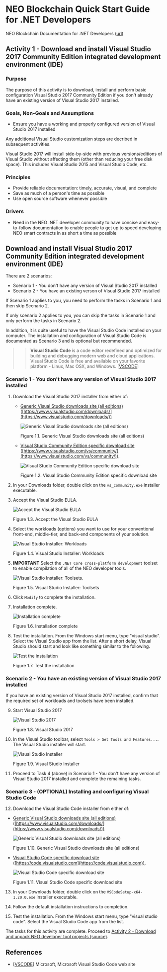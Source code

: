 # NEO Blockchain Quick Start Guide for .NET Developers

NEO Blockchain Documentation for .NET Developers ([url](https://github.com/mwherman2000/neo-windocs/tree/master/windocs))

## Activity 1 - Download and install Visual Studio 2017 Community Edition integrated development environment (IDE)

### Purpose

The purpose of this activity is to download, install and perform basic configuration Visual Studio 2017 Community Edition if you don't already have an existing version of Visual Studio 2017 installed.

### Goals, Non-Goals and Assumptions

* Ensure you have a working and properly configured version of Visual Studio 2017 installed

Any additional Visual Studio customization steps are decribed in subsequent activities.

Visual Studio 2017 will install side-by-side with previous versions/editions of Visual Studio without affecting them (other than reducing your free disk space). This includes Visual Studio 2015 and Visual Studio Code, etc.

### Principles

* Provide reliable documentation: timely, accurate, visual, and complete
* Save as much of a person's time as possible
* Use open source software whenever possible

### Drivers

* Need in the NEO .NET developer community to have concise and easy-to-follow documentation to enable people to get up to speed developing NEO smart contracts in as short a time as possible

## Download and install Visual Studio 2017 Community Edition integrated development environment (IDE)

There are 2 scenarios:
* Scenario 1 - You don't have any version of Visual Studio 2017 installed
* Scenario 2 - You have an existing verson of Visual Studio 2017 installed

If Scenario 1 applies to you, you need to perform the tasks in Scenario 1 and then skip Scenario 2.

If only scenario 2 applies to you, you can skip the tasks in Scenario 1 and only perform the tasks in Scenario 2.

In addition, it is quite useful to have the Visual Studio Code installed on your computer. The installation and configuration of Visual Studio Code is documented as Scenario 3 and is optional but recommended.
>> **Visual Studio Code** is a code editor redefined and optimized for building and debugging modern web and cloud applications. Visual Studio Code is free and available on your favorite platform - Linux, Mac OSX, and Windows. [[VSCODE](https://code.visualstudio.com/)]

### Scenario 1 - You don't have any version of Visual Studio 2017 installed

1. Download the Visual Studio 2017 installer from either of:
   * [Generic Visual Studio downloads site (all editions)](https://www.visualstudio.com/downloads/) ([https://www.visualstudio.com/downloads/](https://www.visualstudio.com/downloads/))

     ![Generic Visual Studio downloads site (all editions)](./images/01-installvisualstudio/VS2017DownloadsMarked1.png)
  
     Figure 1.1. Generic Visual Studio downloads site (all editions)

   * [Visual Studio Community Edition specific download site](https://www.visualstudio.com/vs/community/) ([https://www.visualstudio.com/vs/community/](https://www.visualstudio.com/vs/community/)).

     ![Visual Studio Community Edition specific download site](./images/01-installvisualstudio/VS2017CommunityDownloadSite.png)
  
     Figure 1.2. Visual Studio Community Edition specific download site

2. In your Downloads folder, double click on the `vs_community.exe` installer executable.

3. Accept the Visual Studio EULA.

    ![Accept the Visual Studio EULA](./images/01-installvisualstudio/VS2017CommunityEULA.png)

    Figure 1.3. Accept the Visual Studio EULA

4. Select the workloads (options) you want to use for your conventional front-end, middle-tier, and back-end components of your solution.
    
    ![Visual Studio Installer: Workloads](./images/01-installvisualstudio/VS2017CommunityWorkloads0.png)

    Figure 1.4. Visual Studio Installer: Workloads

5. **IMPORTANT** Select the `.NET Core cross-platform development` toolset to enable compilation of all of the NEO developer tools.

    ![Visual Studio Installer: Toolsets.](./images/01-installvisualstudio/VS2017CommunityWorkloads1.png)

    Figure 1.5. Visual Studio Installer: Toolsets

6. Click `Modify` to complete the installation.

7. Installation complete.

    ![Installation complete](./images/01-installvisualstudio/VS2017CommunityInstallComplete.png)

    Figure 1.6. Installation complete

8. Test the installation. From the Windows start menu, type "visual studio".  Select the Visual Studio app from the list. After a short delay, Visual Studio should start and look like something similar to the following.

    ![Test the installation](./images/01-installvisualstudio/VS2017Home.png)

    Figure 1.7. Test the installation

### Scenario 2 - You have an existing version of Visual Studio 2017 installed

If you have an existing version of Visual Studio 2017 installed, confirm that the required set of workloads and toolsets have been installed.

9. Start Visual Studio 2017

    ![Visual Studio 2017](./images/01-installvisualstudio/VS2017Home.png)

    Figure 1.8. Visual Studio 2017

10. In the Visual Studio toolbar, select `Tools > Get Tools and Features...`. The Visual Studio installer will start.

    ![Visual Studio Installer](./images/01-installvisualstudio/VS2017CommunityWorkloads0.png)

    Figure 1.9. Visual Studio Installer

11. Proceed to Task 4 (above) in Scenario 1 - You don't have any version of Visual Studio 2017 installed and complete the remaining tasks.

### Scenario 3 - (OPTIONAL) Installing and configuring Visual Studio Code

12. Download the Visual Studio Code installer from either of:
  * [Generic Visual Studio downloads site (all editions)](https://www.visualstudio.com/downloads/) ([https://www.visualstudio.com/downloads/](https://www.visualstudio.com/downloads/))

    ![Generic Visual Studio downloads site (all editions)](./images/01-installvisualstudio/VS2017DownloadsMarked2.png)
  
    Figure 1.10. Generic Visual Studio downloads site (all editions)

  * [Visual Studio Code specific download site](https://code.visualstudio.com) ([https://code.visualstudio.com](https://code.visualstudio.com)).

      ![Visual Studio Code specific download site](./images/01-installvisualstudio/VSCodeDownloadsSite.png)
  
    Figure 1.11. Visual Studio Code specific download site

13. In your Downloads folder, double click on the `VSCodeSetup-x64-1.20.0.exe` installer executable.

14. Follow the default installation instructions to completion.

15. Test the installation. From the Windows start menu, type "visual studio code".  Select the Visual Studio Code app from the list.

The tasks for this activity are complete. Proceed to [Activity 2 - Download and unpack NEO developer tool projects (source)](./02-downloadneodevtoolsrc.md).

## References

* [[VSCODE](https://code.visualstudio.com/)] Microsoft, Microsoft Visual Studio Code web site

